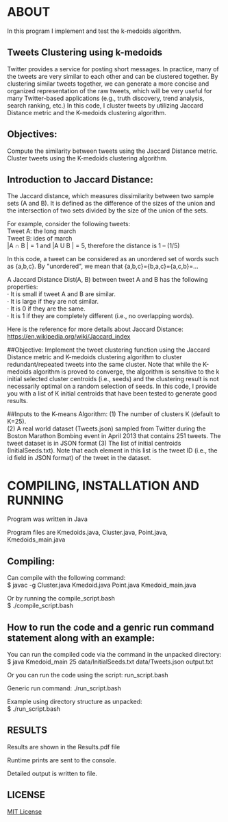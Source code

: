 ﻿# ABOUT
In this program I implement and test the k-medoids algorithm.  

## Tweets Clustering using k-medoids  
Twitter provides a service for posting short messages. In practice, many of the tweets are very similar to each other and can be clustered together. By clustering similar tweets together, we can generate a more concise and organized representation of the raw tweets, which will be very useful for many Twitter-based applications (e.g., truth discovery, trend analysis, search ranking, etc.) In this code, I cluster tweets by utilizing Jaccard Distance metric and the K-medoids clustering algorithm.  

## Objectives:  
Compute the similarity between tweets using the Jaccard Distance metric.  
Cluster tweets using the K-medoids clustering algorithm.  

## Introduction to Jaccard Distance:  
The Jaccard distance, which measures dissimilarity between two sample sets (A and B). It is defined as the difference of the sizes of the union and the intersection of two sets divided by the size of the union of the sets.  

For example, consider the following tweets:  
Tweet A: the long march  
Tweet B: ides of march  
|A ∩ B | = 1 and |A U B | = 5, therefore the distance is 1 – (1/5)  

In this code, a tweet can be considered as an unordered set of words such as {a,b,c}. By "unordered", we mean that {a,b,c}={b,a,c}={a,c,b}=…  

A Jaccard Distance Dist(A, B) between tweet A and B has the following properties:  
· It is small if tweet A and B are similar.  
· It is large if they are not similar.  
· It is 0 if they are the same.  
· It is 1 if they are completely different (i.e., no overlapping words).

Here is the reference for more details about Jaccard Distance:  
https://en.wikipedia.org/wiki/Jaccard_index  

##Objective:
Implement the tweet clustering function using the Jaccard Distance metric and K-medoids clustering algorithm to cluster redundant/repeated tweets into the same cluster. Note that while the K-medoids algorithm is proved to converge, the algorithm is sensitive to the k initial selected cluster centroids (i.e., seeds) and the clustering result is not necessarily optimal on a random selection of seeds. In this code, I provide you with a list of K initial centroids that have been tested to generate good results.

##Inputs to the K-means Algorithm:
(1) The number of clusters K (default to K=25).  
(2) A real world dataset (Tweets.json) sampled from Twitter during the Boston Marathon Bombing event in April 2013 that contains 251 tweets. The tweet dataset is in JSON format 
(3) The list of initial centroids (InitialSeeds.txt). Note that each element in this list is the tweet ID (i.e., the id field in JSON format) of the tweet in the dataset.

# COMPILING, INSTALLATION AND RUNNING  
Program was written in Java  

Program files are Kmedoids.java, Cluster.java, Point.java, Kmedoids_main.java  

## Compiling:  
Can compile with the following command:  
$ javac -g Cluster.java Kmedoid.java Point.java Kmedoid_main.java  
 
Or by running the compile_script.bash  
$ ./compile_script.bash  

## How to run the code and a genric run command statement along with an example:  
You can run the compiled code via the command in the unpacked directory:  
$ java Kmedoid_main 25 data/InitialSeeds.txt data/Tweets.json output.txt  

Or you can run the code using the script: run_script.bash  

Generic run command: ./run_script.bash  

Example using directory structure as unpacked:  
$ ./run_script.bash  

## RESULTS  

Results are shown in the Results.pdf file  

Runtime prints are sent to the console.  

Detailed output is written to file.  

## LICENSE  
[MIT License](https://github.com/shoeloh/k-medoids/blob/master/LICENSE)  

